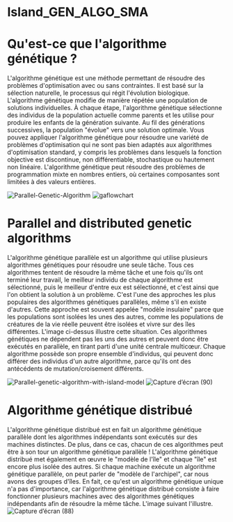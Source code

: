 # Island_GEN_ALGO_SMA
# Qu'est-ce que l'algorithme génétique ?

L'algorithme génétique est une méthode permettant de résoudre des problèmes d'optimisation avec ou sans contraintes.
Il est basé sur la sélection naturelle, le processus qui régit l'évolution biologique. 
L'algorithme génétique modifie de manière répétée une population de solutions individuelles. À chaque étape, l'algorithme génétique sélectionne des individus de la population actuelle comme parents et les utilise pour produire les enfants de la génération suivante. 
Au fil des générations successives, la population "évolue" vers une solution optimale. Vous pouvez appliquer l'algorithme génétique pour résoudre une variété de problèmes d'optimisation qui ne sont pas bien adaptés aux algorithmes d'optimisation standard, y compris les problèmes dans lesquels la fonction objective est discontinue, non différentiable, stochastique ou hautement non linéaire. 
L'algorithme génétique peut résoudre des problèmes de programmation mixte en nombres entiers, où certaines composantes sont limitées à des valeurs entières.


![Parallel-Genetic-Algorithm](https://github.com/Dembelinho/Island_GEN_ALGO_SMA/assets/110602716/c47637bf-01df-4932-af48-bb4bf7a60d57)
![gaflowchart](https://github.com/Dembelinho/Island_GEN_ALGO_SMA/assets/110602716/c0840a84-ce90-45a6-919b-372683ced0b0)

# Parallel and distributed genetic algorithms

L'algorithme génétique parallèle est un algorithme qui utilise plusieurs algorithmes génétiques pour résoudre une seule tâche. Tous ces algorithmes tentent de résoudre la même tâche et une fois qu'ils ont terminé leur travail, le meilleur individu de chaque algorithme est sélectionné, puis le meilleur d'entre eux est sélectionné, et c'est ainsi que l'on obtient la solution à un problème.
C'est l'une des approches les plus populaires des algorithmes génétiques parallèles, même s'il en existe d'autres. Cette approche est souvent appelée "modèle insulaire" parce que les populations sont isolées les unes des autres, comme les populations de créatures de la vie réelle peuvent être isolées et vivre sur des îles différentes. L'image ci-dessus illustre cette situation.
Ces algorithmes génétiques ne dépendent pas les uns des autres et peuvent donc être exécutés en parallèle, en tirant parti d'une unité centrale multicœur. Chaque algorithme possède son propre ensemble d'individus, qui peuvent donc différer des individus d'un autre algorithme, parce qu'ils ont des antécédents de mutation/croisement différents.

![Parallel-genetic-algorithm-with-island-model](https://github.com/Dembelinho/Island_GEN_ALGO_SMA/assets/110602716/bd56f340-4604-4178-a5dc-4d2a6622846a)
![Capture d’écran (90)](https://github.com/Dembelinho/Island_GEN_ALGO_SMA/assets/110602716/920f7973-2765-42c2-9c9f-d0f3c0957255)

# Algorithme génétique distribué

L'algorithme génétique distribué est en fait un algorithme génétique parallèle dont les algorithmes indépendants sont exécutés sur des machines distinctes. De plus, dans ce cas, chacun de ces algorithmes peut être à son tour un algorithme génétique parallèle ! L'algorithme génétique distribué met également en œuvre le "modèle de l'île" et chaque "île" est encore plus isolée des autres. Si chaque machine exécute un algorithme génétique parallèle, on peut parler de "modèle de l'archipel", car nous avons des groupes d'îles. En fait, ce qu'est un algorithme génétique unique n'a pas d'importance, car l'algorithme génétique distribué consiste à faire fonctionner plusieurs machines avec des algorithmes génétiques indépendants afin de résoudre la même tâche. L'image suivant l'illustre.
![Capture d’écran (88)](https://github.com/Dembelinho/Island_GEN_ALGO_SMA/assets/110602716/b4e38dc6-252f-4931-83d7-9641be194525)
